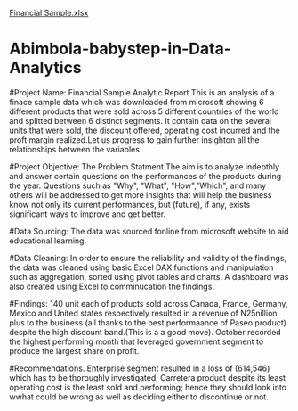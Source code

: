 [Financial Sample.xlsx](https://github.com/Abimbola1985/Abimbola-babystep-in-Data-Analytics/files/14894843/Financial.Sample.xlsx)
# Abimbola-babystep-in-Data-Analytics


#Project Name: Financial Sample Analytic Report
This is an analysis of a finace sample data which was downloaded from microsoft showing 6 different products that were sold across 5 different countries of the world and splitted between 6 distinct segments. It contain data on the several units that were sold, the discount offered, operating cost incurred and the proft margin realized.Let us progress to gain further insighton all the relationships between the variables


#Project Objective: The Problem Statment
The aim is to analyze indepthly and answer certain questions on the performances of the products during the year. Questions such as "Why", "What", "How","Which", and many others will be addressed to get more insights that will help the business know not only its current performances,  but (future), if any, exists significant ways to improve and get better. 


#Data Sourcing:  The data was sourced fonline from microsoft website to aid educational learning.


#Data Cleaning: In order to ensure the reliability and validity of the findings, the data was cleaned using basic Excel DAX functions and manipulation such as aggregation, sorted using pivot tables and charts. A dashboard was also created using Excel to comminucation the findings.


#Findings:
140 unit each of products sold across Canada, France, Germany, Mexico and United states respectively resulted in  a revenue of N25nillion plus to the business (all thanks to the best performaance of Paseo product) despite the high discount band.(This is a a good move). October recorded the highest performing month that leveraged government segment to produce the largest share on profit.


#Recommendations.
Enterprise segment resulted in a loss of (614,546) which has to be thoroughly investigated.
Carretera product despite its least operating cost is the least sold and performing; hence they should look into wwhat could be wrong as well as deciding either to discontinue or not.

